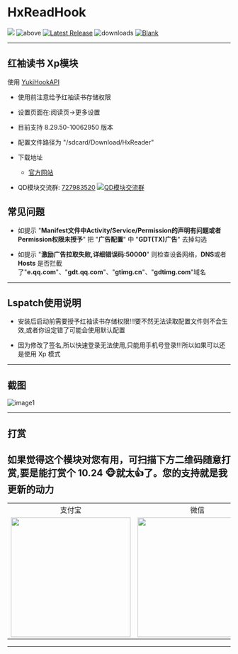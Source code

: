 # HxReadHook

[![](https://data.jsdelivr.com/v1/package/gh/xihan123/HXReadHook/badge?style=rounded)](https://www.jsdelivr.com/package/gh/xihan123/HXReadHook)
![above](https://img.shields.io/badge/Android-7.0%20or%20above-brightgreen.svg)
[![Latest Release](https://img.shields.io/github/release/xihan123/HXReadHook.svg)](https://github.com/xihan123/HXReadHook/releases)
![downloads](https://img.shields.io/github/downloads/xihan123/HXReadHook/total)
[![Blank](https://img.shields.io/github/downloads/Xposed-Modules-Repo/cn.xihan.hxds/total?label=LSPosed%20Repo&logo=Android&style=flat&labelColor=F48FB1&logoColor=ffffff)](https://github.com/Xposed-Modules-Repo/cn.xihan.qdds/releases)

---

## 红袖读书 Xp模块

使用 [YukiHookAPI](https://github.com/fankes/YukiHookAPI)

* 使用前注意给予红袖读书存储权限

* 设置页面在:阅读页->更多设置

* 目前支持 8.29.50-10062950 版本

*  配置文件路径为 "/sdcard/Download/HxReader"

* 下载地址

  * [官方网站](https://www.yuewen.com/app.html#apphxds)

* QD模块交流群: [727983520](https://qm.qq.com/cgi-bin/qm/qr?k=JT0K0sZEJHm4CnsRjRTKxY3uL-xoO6CG&jump_from=webapi&authKey=yGg3h07NWBGGF4TmxtRNykIQ4HLM4t/uxrAtqHx15zgRmIR4sC14HxKYOq376ekt) <a target="_blank" href="https://qm.qq.com/cgi-bin/qm/qr?k=JT0K0sZEJHm4CnsRjRTKxY3uL-xoO6CG&jump_from=webapi&authKey=yGg3h07NWBGGF4TmxtRNykIQ4HLM4t/uxrAtqHx15zgRmIR4sC14HxKYOq376ekt"><img border="0" src="//pub.idqqimg.com/wpa/images/group.png" alt="QD模块交流群" title="QD模块交流群"></a>

## 常见问题

* 如提示 "**Manifest文件中Activity/Service/Permission的声明有问题或者Permission权限未授予**"
把 "**广告配置**" 中 "**GDT(TX)广告**" 去掉勾选

* 如提示 "**激励广告拉取失败,详细错误码:50000**" 则检查设备网络，**DNS**或者**Hosts** 是否拦截了"**e.qq.com**"、"**gdt.qq.com**"、"**gtimg.cn**"、"**gdtimg.com**"域名

---

## Lspatch使用说明

* 安装后启动前需要授予红袖读书存储权限!!!要不然无法读取配置文件则不会生效,或者你设定错了可能会使用默认配置

* 因为修改了签名,所以快速登录无法使用,只能用手机号登录!!!所以如果可以还是使用 Xp 模式

---

## 截图

![image1](https://cdn.jsdelivr.net/gh/xihan123/HXReadHook@master/Screenshots/1.png)

---

## 打赏

## 如果觉得这个模块对您有用，可扫描下方二维码随意打赏,要是能打赏个 10.24 🐵就太👍了。您的支持就是我更新的动力

<table>
<tr>
<td align=center>支付宝</td>
<td align=center>微信</td>
<td align=center>qq</td>
</tr>

<tr>
<td>
<img src="https://cdn.jsdelivr.net/gh/xihan123/QDReadHook@master/Screenshots/zfb.jpg" width=270 >
</td>
<td>
<img src="https://cdn.jsdelivr.net/gh/xihan123/QDReadHook@master/Screenshots/wx.png" width=270 >
</td>
<td>
<img src="https://cdn.jsdelivr.net/gh/xihan123/QDReadHook@master/Screenshots/qq.png" width=270 >
</td>
</tr>

</table>

---